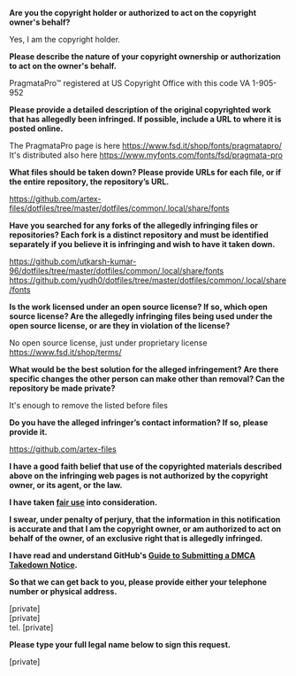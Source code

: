 **Are you the copyright holder or authorized to act on the copyright owner's behalf?**

Yes, I am the copyright holder.

**Please describe the nature of your copyright ownership or authorization to act on the owner's behalf.**

PragmataPro™ registered at US Copyright Office with this code VA 1-905-952

**Please provide a detailed description of the original copyrighted work that has allegedly been infringed. If possible, include a URL to where it is posted online.**

The PragmataPro page is here https://www.fsd.it/shop/fonts/pragmatapro/  
It's distributed also here https://www.myfonts.com/fonts/fsd/pragmata-pro

**What files should be taken down? Please provide URLs for each file, or if the entire repository, the repository’s URL.**

https://github.com/artex-files/dotfiles/tree/master/dotfiles/common/.local/share/fonts

**Have you searched for any forks of the allegedly infringing files or repositories? Each fork is a distinct repository and must be identified separately if you believe it is infringing and wish to have it taken down.**

https://github.com/utkarsh-kumar-96/dotfiles/tree/master/dotfiles/common/.local/share/fonts  
https://github.com/yudh0/dotfiles/tree/master/dotfiles/common/.local/share/fonts

**Is the work licensed under an open source license? If so, which open source license? Are the allegedly infringing files being used under the open source license, or are they in violation of the license?**

No open source license, just under proprietary license  
https://www.fsd.it/shop/terms/

**What would be the best solution for the alleged infringement? Are there specific changes the other person can make other than removal? Can the repository be made private?**

It's enough to remove the listed before files

**Do you have the alleged infringer’s contact information? If so, please provide it.**

https://github.com/artex-files

**I have a good faith belief that use of the copyrighted materials described above on the infringing web pages is not authorized by the copyright owner, or its agent, or the law.**

**I have taken <a href="https://www.lumendatabase.org/topics/22">fair use</a> into consideration.**

**I swear, under penalty of perjury, that the information in this notification is accurate and that I am the copyright owner, or am authorized to act on behalf of the owner, of an exclusive right that is allegedly infringed.**

**I have read and understand GitHub's <a href="https://docs.github.com/articles/guide-to-submitting-a-dmca-takedown-notice/">Guide to Submitting a DMCA Takedown Notice</a>.**

**So that we can get back to you, please provide either your telephone number or physical address.**

[private]  
[private]  
tel. [private] 

**Please type your full legal name below to sign this request.**

[private]
